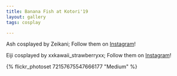```yaml
---
title: Banana Fish at Kotori'19
layout: gallery
tags: cosplay

---
```


Ash cosplayed by Zeikani; Follow them on [Instagram](https://www.instagram.com/Zeikani)!

Eiji cosplayed by xxkawaii_strawberryxx; Follow them on [Instagram](https://www.instagram.com/xxkawaii_strawberryxx)!

{% flickr_photoset 72157675547666177 "Medium" %}